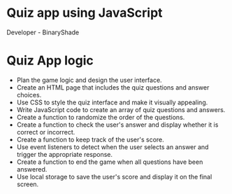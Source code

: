 # Quiz app using JavaScript
  Developer - BinaryShade

# Quiz App logic 
  *  Plan the game logic and design the user interface.
  *  Create an HTML page that includes the quiz questions and answer choices.
  *  Use CSS to style the quiz interface and make it visually appealing.
  *  Write JavaScript code to create an array of quiz questions and answers.
  *  Create a function to randomize the order of the questions.
  *  Create a function to check the user's answer and display whether it is correct or incorrect.
  *  Create a function to keep track of the user's score.
  *  Use event listeners to detect when the user selects an answer and trigger the appropriate response.
  *  Create a function to end the game when all questions have been answered.
  *  Use local storage to save the user's score and display it on the final screen.
 
